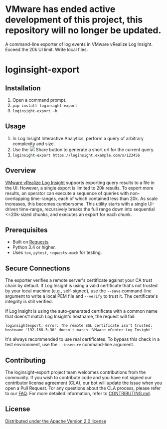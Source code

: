 
# VMware has ended active development of this project, this repository will no longer be updated.

A command-line exporter of log events in VMware vRealize Log Insight. Exceed the 20k UI limit. Write local files.

# loginsight-export

## Installation
1. Open a command prompt.
2. `pip install loginsight-export`
3. `loginsight-export -h`

## Usage
1. In Log Insight Interactive Analytics, perform a query of arbitrary complexity and size.
2. Use the ![](exportshare.png) Share button to generate a short url for the current query.
3. `loginsight-export https://loginsight.example.com/s/123456`

## Overview

[VMware vRealize Log Insight](https://vmware.com/go/loginsight/docs) supports exporting query results to a file in the UI. However, a single export is limited to 20k results. To export more results, an operator can execute a sequence of queries with non-overlapping time-ranges, each of which contained less than 20k. As scale increases, this becomes cumbersome. This utility starts with a single UI-driven time-range, recursively breaks the full range down into sequential <=20k-sized chunks, and executes an export for each chunk.

## Prerequisites

* Built on [Requests](http://python-requests.org/).
* Python 3.4 or higher.
* Uses `tox`, `pytest`, `requests-mock` for testing.

## Secure Connections

The exporter verifies a remote server's certificate against your CA trust chain by default. If Log Insight is using a valid certificate that's not trusted by your local machine (e.g., self-signed), use the `--save` command-line argument to write a local PEM file and `--verify` to trust it. The certificate's integrity is still verified.

If Log Insight is using the auto-generated certificate with a common name that doens't match Log Insight's hostname, the request will fail:
```
loginsightexport: error: The remote SSL certificate isn't trusted: hostname '192.168.3.30' doesn't match 'VMware vCenter Log Insight'
```
It's always recommended to use real certificates. To bypass this check in a test environment, use the `--insecure` command-line argument.

## Contributing

The loginsight-export project team welcomes contributions from the community. If you wish to contribute code and you have not
signed our contributor license agreement (CLA), our bot will update the issue when you open a Pull Request. For any
questions about the CLA process, please refer to our [FAQ](https://cla.vmware.com/faq). For more detailed information,
refer to [CONTRIBUTING.md](CONTRIBUTING.md).

## License

[Distributed under the Apache Version 2.0 license](LICENSE.txt)
